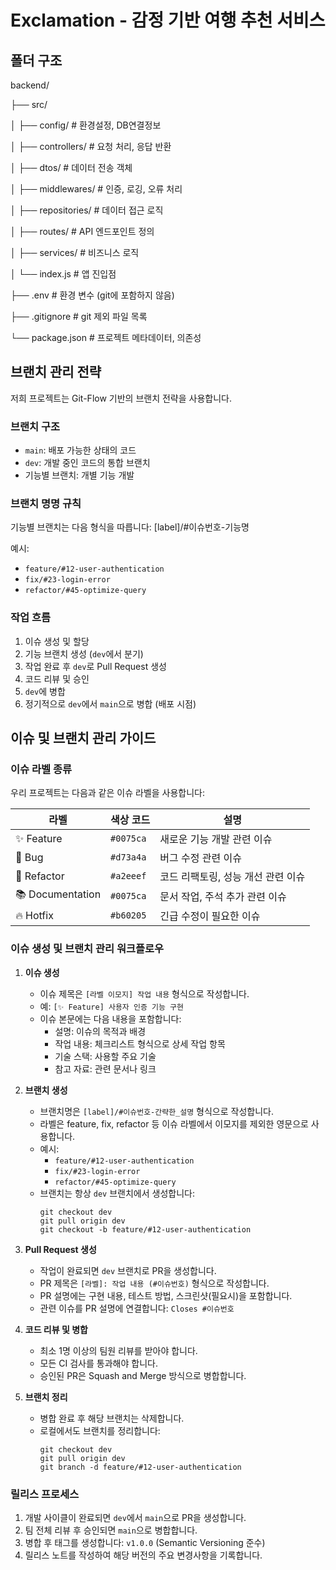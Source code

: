 
# Exclamation - 감정 기반 여행 추천 서비스

## 폴더 구조
backend/

├── src/

│   ├── config/         # 환경설정, DB연결정보

│   ├── controllers/    # 요청 처리, 응답 반환

│   ├── dtos/           # 데이터 전송 객체

│   ├── middlewares/    # 인증, 로깅, 오류 처리

│   ├── repositories/   # 데이터 접근 로직

│   ├── routes/         # API 엔드포인트 정의

│   ├── services/       # 비즈니스 로직

│   └── index.js        # 앱 진입점

├── .env                # 환경 변수 (git에 포함하지 않음)

├── .gitignore          # git 제외 파일 목록

└── package.json        # 프로젝트 메타데이터, 의존성

## 브랜치 관리 전략
저희 프로젝트는 Git-Flow 기반의 브랜치 전략을 사용합니다.

### 브랜치 구조
- `main`: 배포 가능한 상태의 코드
- `dev`: 개발 중인 코드의 통합 브랜치
- 기능별 브랜치: 개별 기능 개발

### 브랜치 명명 규칙
기능별 브랜치는 다음 형식을 따릅니다:
[label]/#이슈번호-기능명

예시:
- `feature/#12-user-authentication`
- `fix/#23-login-error`
- `refactor/#45-optimize-query`

### 작업 흐름
1. 이슈 생성 및 할당
2. 기능 브랜치 생성 (`dev`에서 분기)
3. 작업 완료 후 `dev`로 Pull Request 생성
4. 코드 리뷰 및 승인
5. `dev`에 병합
6. 정기적으로 `dev`에서 `main`으로 병합 (배포 시점)


## 이슈 및 브랜치 관리 가이드

### 이슈 라벨 종류
우리 프로젝트는 다음과 같은 이슈 라벨을 사용합니다:

| 라벨 | 색상 코드 | 설명 |
|------|---------|------|
| ✨ Feature | `#0075ca` | 새로운 기능 개발 관련 이슈 |
| 🐛 Bug | `#d73a4a` | 버그 수정 관련 이슈 |
| 🔨 Refactor | `#a2eeef` | 코드 리팩토링, 성능 개선 관련 이슈 |
| 📚 Documentation | `#0075ca` | 문서 작업, 주석 추가 관련 이슈 |
| 🔥 Hotfix | `#b60205` | 긴급 수정이 필요한 이슈 |

### 이슈 생성 및 브랜치 관리 워크플로우

1. **이슈 생성**
   - 이슈 제목은 `[라벨 이모지] 작업 내용` 형식으로 작성합니다.
   - 예: `[✨ Feature] 사용자 인증 기능 구현`
   - 이슈 본문에는 다음 내용을 포함합니다:
     - 설명: 이슈의 목적과 배경
     - 작업 내용: 체크리스트 형식으로 상세 작업 항목
     - 기술 스택: 사용할 주요 기술
     - 참고 자료: 관련 문서나 링크

2. **브랜치 생성**
   - 브랜치명은 `[label]/#이슈번호-간략한_설명` 형식으로 작성합니다.
   - 라벨은 feature, fix, refactor 등 이슈 라벨에서 이모지를 제외한 영문으로 사용합니다.
   - 예시:
     - `feature/#12-user-authentication`
     - `fix/#23-login-error`
     - `refactor/#45-optimize-query`
   - 브랜치는 항상 `dev` 브랜치에서 생성합니다:
     ```
     git checkout dev
     git pull origin dev
     git checkout -b feature/#12-user-authentication
     ```

3. **Pull Request 생성**
   - 작업이 완료되면 `dev` 브랜치로 PR을 생성합니다.
   - PR 제목은 `[라벨]: 작업 내용 (#이슈번호)` 형식으로 작성합니다.
   - PR 설명에는 구현 내용, 테스트 방법, 스크린샷(필요시)을 포함합니다.
   - 관련 이슈를 PR 설명에 연결합니다: `Closes #이슈번호`

4. **코드 리뷰 및 병합**
   - 최소 1명 이상의 팀원 리뷰를 받아야 합니다.
   - 모든 CI 검사를 통과해야 합니다.
   - 승인된 PR은 Squash and Merge 방식으로 병합합니다.

6. **브랜치 정리**
   - 병합 완료 후 해당 브랜치는 삭제합니다.
   - 로컬에서도 브랜치를 정리합니다:
     ```
     git checkout dev
     git pull origin dev
     git branch -d feature/#12-user-authentication
     ```

### 릴리스 프로세스

1. 개발 사이클이 완료되면 `dev`에서 `main`으로 PR을 생성합니다.
2. 팀 전체 리뷰 후 승인되면 `main`으로 병합합니다.
3. 병합 후 태그를 생성합니다: `v1.0.0` (Semantic Versioning 준수)
4. 릴리스 노트를 작성하여 해당 버전의 주요 변경사항을 기록합니다.
